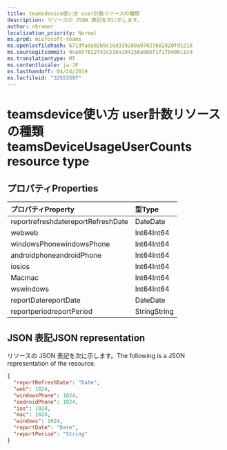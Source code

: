 ```yaml
---
title: teamsdevice使い方 user計数リソースの種類
description: リソースの JSON 表記を次に示します。
author: nkramer
localization_priority: Normal
ms.prod: microsoft-teams
ms.openlocfilehash: 671dfada02b9c16d3392d0a97023b82020fd1218
ms.sourcegitcommit: 0ce657622f42c510a104156a96bf1f1f040bc1cd
ms.translationtype: MT
ms.contentlocale: ja-JP
ms.lasthandoff: 04/24/2019
ms.locfileid: "32553597"
---
```

# <a name="teamsdeviceusageusercounts-resource-type"></a><span data-ttu-id="2ad8c-103">teamsdevice使い方 user計数リソースの種類</span><span class="sxs-lookup"><span data-stu-id="2ad8c-103">teamsDeviceUsageUserCounts resource type</span></span>

## <a name="properties"></a><span data-ttu-id="2ad8c-104">プロパティ</span><span class="sxs-lookup"><span data-stu-id="2ad8c-104">Properties</span></span>

| <span data-ttu-id="2ad8c-105">プロパティ</span><span class="sxs-lookup"><span data-stu-id="2ad8c-105">Property</span></span>          | <span data-ttu-id="2ad8c-106">型</span><span class="sxs-lookup"><span data-stu-id="2ad8c-106">Type</span></span>   |
| :---------------- | :----- |
| <span data-ttu-id="2ad8c-107">reportrefreshdate</span><span class="sxs-lookup"><span data-stu-id="2ad8c-107">reportRefreshDate</span></span> | <span data-ttu-id="2ad8c-108">Date</span><span class="sxs-lookup"><span data-stu-id="2ad8c-108">Date</span></span>   |
| <span data-ttu-id="2ad8c-109">web</span><span class="sxs-lookup"><span data-stu-id="2ad8c-109">web</span></span>               | <span data-ttu-id="2ad8c-110">Int64</span><span class="sxs-lookup"><span data-stu-id="2ad8c-110">Int64</span></span>  |
| <span data-ttu-id="2ad8c-111">windowsPhone</span><span class="sxs-lookup"><span data-stu-id="2ad8c-111">windowsPhone</span></span>      | <span data-ttu-id="2ad8c-112">Int64</span><span class="sxs-lookup"><span data-stu-id="2ad8c-112">Int64</span></span>  |
| <span data-ttu-id="2ad8c-113">androidphone</span><span class="sxs-lookup"><span data-stu-id="2ad8c-113">androidPhone</span></span>      | <span data-ttu-id="2ad8c-114">Int64</span><span class="sxs-lookup"><span data-stu-id="2ad8c-114">Int64</span></span>  |
| <span data-ttu-id="2ad8c-115">ios</span><span class="sxs-lookup"><span data-stu-id="2ad8c-115">ios</span></span>               | <span data-ttu-id="2ad8c-116">Int64</span><span class="sxs-lookup"><span data-stu-id="2ad8c-116">Int64</span></span>  |
| <span data-ttu-id="2ad8c-117">Mac</span><span class="sxs-lookup"><span data-stu-id="2ad8c-117">mac</span></span>               | <span data-ttu-id="2ad8c-118">Int64</span><span class="sxs-lookup"><span data-stu-id="2ad8c-118">Int64</span></span>  |
| <span data-ttu-id="2ad8c-119">ws</span><span class="sxs-lookup"><span data-stu-id="2ad8c-119">windows</span></span>           | <span data-ttu-id="2ad8c-120">Int64</span><span class="sxs-lookup"><span data-stu-id="2ad8c-120">Int64</span></span>  |
| <span data-ttu-id="2ad8c-121">reportDate</span><span class="sxs-lookup"><span data-stu-id="2ad8c-121">reportDate</span></span>        | <span data-ttu-id="2ad8c-122">Date</span><span class="sxs-lookup"><span data-stu-id="2ad8c-122">Date</span></span>   |
| <span data-ttu-id="2ad8c-123">reportperiod</span><span class="sxs-lookup"><span data-stu-id="2ad8c-123">reportPeriod</span></span>      | <span data-ttu-id="2ad8c-124">String</span><span class="sxs-lookup"><span data-stu-id="2ad8c-124">String</span></span> |

## <a name="json-representation"></a><span data-ttu-id="2ad8c-125">JSON 表記</span><span class="sxs-lookup"><span data-stu-id="2ad8c-125">JSON representation</span></span>

<span data-ttu-id="2ad8c-126">リソースの JSON 表記を次に示します。</span><span class="sxs-lookup"><span data-stu-id="2ad8c-126">The following is a JSON representation of the resource.</span></span>

<!-- {
  "blockType": "resource",
  "@odata.type": "microsoft.graph.teamsDeviceUsageUserCounts"
} -->

```json
{
  "reportRefreshDate": "Date", 
  "web": 1024, 
  "windowsPhone": 1024, 
  "androidPhone": 1024, 
  "ios": 1024, 
  "mac": 1024, 
  "windows": 1024, 
  "reportDate": "Date", 
  "reportPeriod": "String"
}
```
